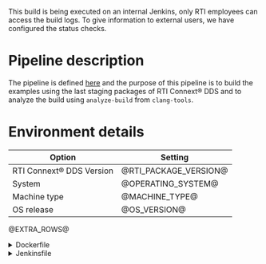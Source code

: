 <!-- markdownlint-disable MD033 MD041 MD013 -->
This build is being executed on an internal Jenkins, only RTI employees can access the build logs. To give information to external users, we have configured the status checks.

# Pipeline description

The pipeline is defined [here](https://github.com/rticommunity/rticonnextdds-examples/blob/develop/Jenkinsfile) and the purpose of this pipeline is to build the examples using the last staging packages of RTI Connext® DDS and to analyze the build using `analyze-build` from `clang-tools`.

# Environment details

| Option                   | Setting               |
| ------------------------ | --------------------- |
| RTI Connext® DDS Version | @RTI_PACKAGE_VERSION@ |
| System                   | @OPERATING_SYSTEM@    |
| Machine type             | @MACHINE_TYPE@        |
| OS release               | @OS_VERSION@          |
@EXTRA_ROWS@

<details><summary>Dockerfile</summary>
<p>

```Dockerfile
@DOCKERFILE@
```

</p>
</details>

<details><summary>Jenkinsfile</summary>
<p>

```Groovy
@JENKINSFILE@
```

</p>
</details>
